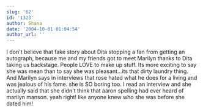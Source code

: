 ```yaml
---
slug: '62'
id: '1323'
author: Shana
date: '2004-10-01 01:04:54'
author_url: ''
---
```

I don't believe that fake story about Dita stopping a fan from getting an autograph, because me and my friends got to meet Marilyn thanks to Dita taking us backstage.
People LOVE to make up stuff. Its more exciting to say she was mean than to say she was pleasant...its that dirty laundry thing.
And Marilyn says in interviews that rose hated what he does for a living and was jealous of his fame. she is SO boring too. I read an interview and she actually said that she didn't think that aaron spelling had ever heard of marilyn manson. yeah right! like anyone knew who she was before she dated him!
